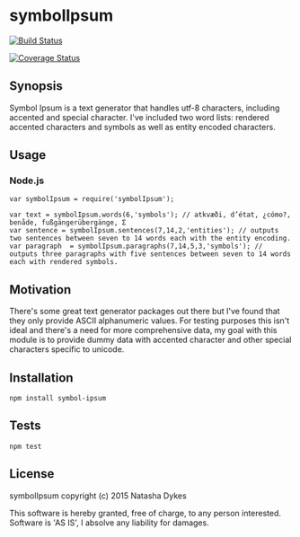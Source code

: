 # symbolIpsum

[![Build Status](https://travis-ci.org/sashak007/symbolIpsum.svg)](https://travis-ci.org/sashak007/symbolIpsum)

[![Coverage Status](https://coveralls.io/repos/sashak007/symbolIpsum/badge.svg?branch=master&service=github)](https://coveralls.io/github/sashak007/symbolIpsum?branch=master)

## Synopsis
Symbol Ipsum is a text generator that handles utf-8 characters, including accented and special character. I've included two word lists: rendered accented characters and symbols as well as entity encoded characters. 

## Usage

### Node.js
```
var symbolIpsum = require('symbolIpsum');

var text = symbolIpsum.words(6,'symbols'); // atkvæði, d’état, ¿cómo?, benåde, fußgängerübergänge, Σ
var sentence = symbolIpsum.sentences(7,14,2,'entities'); // outputs two sentences between seven to 14 words each with the entity encoding.
var paragraph  = symbolIpsum.paragraphs(7,14,5,3,'symbols'); // outputs three paragraphs with five sentences between seven to 14 words each with rendered symbols.
```

## Motivation

There's some great text generator packages out there but I've found that they only provide ASCII alphanumeric values. For testing purposes this isn't ideal and there's a need for more comprehensive data, my goal with this module is to provide dummy data with accented character and other special characters specific to unicode.  

## Installation 	

`npm install symbol-ipsum`

## Tests

`npm test`

## License

symbolIpsum copyright (c) 2015 Natasha Dykes

This software is hereby granted, free of charge, to any person interested. Software is 'AS IS', I absolve any liability for damages.
